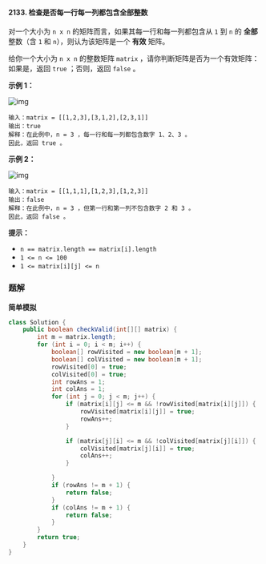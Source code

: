 #### 2133. 检查是否每一行每一列都包含全部整数

对一个大小为 `n x n` 的矩阵而言，如果其每一行和每一列都包含从 `1` 到 `n` 的 **全部** 整数（含 `1` 和 `n`），则认为该矩阵是一个 **有效** 矩阵。

给你一个大小为 `n x n` 的整数矩阵 `matrix` ，请你判断矩阵是否为一个有效矩阵：如果是，返回 `true` ；否则，返回 `false` 。

**示例 1：**

![img](http://gitlab.wsh-study.com/xp-study/LeeteCode/-/blob/master/模拟/images/检查是否每一行每一列都包含全部整数/1.jpg)

```shell
输入：matrix = [[1,2,3],[3,1,2],[2,3,1]]
输出：true
解释：在此例中，n = 3 ，每一行和每一列都包含数字 1、2、3 。
因此，返回 true 。
```

**示例 2：**

![img](http://gitlab.wsh-study.com/xp-study/LeeteCode/-/blob/master/模拟/images/检查是否每一行每一列都包含全部整数/2.jpg)

```shell
输入：matrix = [[1,1,1],[1,2,3],[1,2,3]]
输出：false
解释：在此例中，n = 3 ，但第一行和第一列不包含数字 2 和 3 。
因此，返回 false 。
```

**提示：**

- `n == matrix.length == matrix[i].length`
- `1 <= n <= 100`
- `1 <= matrix[i][j] <= n`

### 题解

**简单模拟**

```java
class Solution {
    public boolean checkValid(int[][] matrix) {
        int m = matrix.length;
        for (int i = 0; i < m; i++) {
            boolean[] rowVisited = new boolean[m + 1];
            boolean[] colVisited = new boolean[m + 1];
            rowVisited[0] = true;
            colVisited[0] = true;
            int rowAns = 1;
            int colAns = 1;
            for (int j = 0; j < m; j++) {
                if (matrix[i][j] <= m && !rowVisited[matrix[i][j]]) {
                    rowVisited[matrix[i][j]] = true;
                    rowAns++;
                }

                if (matrix[j][i] <= m && !colVisited[matrix[j][i]]) {
                    colVisited[matrix[j][i]] = true;
                    colAns++;
                }

            }
            if (rowAns != m + 1) {
                return false;
            }
            if (colAns != m + 1) {
                return false;
            }
        }
        return true;
    }
}
```

